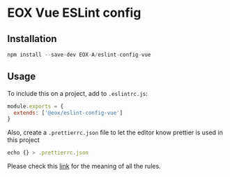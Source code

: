 # EOX Vue ESLint config
## Installation
```js
npm install --save-dev EOX-A/eslint-config-vue
```
## Usage
To include this on a project, add to `.eslintrc.js`:
```js
module.exports = {
  extends: ['@eox/eslint-config-vue']
}
```
Also, create a `.prettierrc.json` file to let the editor know prettier is used in this project
```js
echo {} > .prettierrc.json
```

Please check this [link](https://eslint.org/docs/rules/) for the meaning of all the rules.